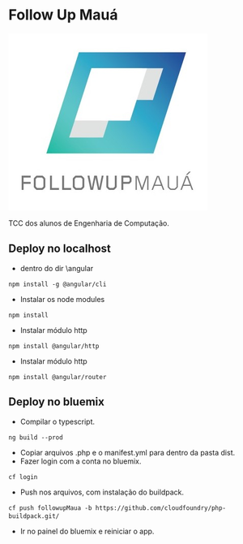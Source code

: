 # Follow Up Mauá

![alt text](https://github.com/flaviajanine/FollowupMaua/blob/master/logo.jpeg)

TCC dos alunos de Engenharia de Computação.

## Deploy no localhost
* dentro do dir \angular
```
npm install -g @angular/cli
```
* Instalar os node modules
```
npm install
```
* Instalar módulo http
```
npm install @angular/http
```
* Instalar módulo http
```
npm install @angular/router
```

## Deploy no bluemix
* Compilar o typescript.
```
ng build --prod
```
* Copiar arquivos .php e o manifest.yml para dentro da pasta dist.
* Fazer login com a conta no bluemix.
```
cf login
```
* Push nos arquivos, com instalação do buildpack.
```
cf push followupMaua -b https://github.com/cloudfoundry/php-buildpack.git/
```
* Ir no painel do bluemix e reiniciar o app.

